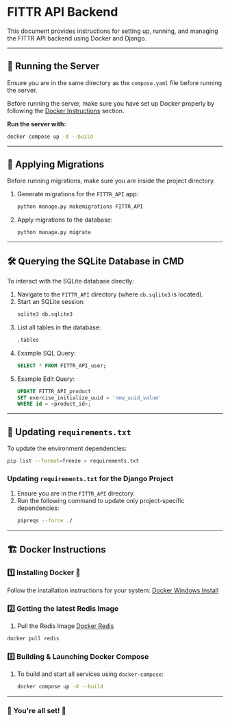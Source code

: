 # FITTR API Backend

This document provides instructions for setting up, running, and managing the FITTR API backend using Docker and Django.

---

## 🚀 Running the Server
Ensure you are in the same directory as the `compose.yaml` file before running the server.

Before running the server, make sure you have set up Docker properly by following the [Docker Instructions](#-docker-instructions) section.

**Run the server with:**
```sh
docker compose up -d --build
```

---

## 📌 Applying Migrations
Before running migrations, make sure you are inside the project directory.

1. Generate migrations for the `FITTR_API` app:
   ```sh
   python manage.py makemigrations FITTR_API
   ```
2. Apply migrations to the database:
   ```sh
   python manage.py migrate
   ```

---

## 🛠 Querying the SQLite Database in CMD
To interact with the SQLite database directly:

1. Navigate to the `FITTR_API` directory (where `db.sqlite3` is located).
2. Start an SQLite session:
   ```sh
   sqlite3 db.sqlite3
   ```
3. List all tables in the database:
   ```sh
   .tables
   ```
4. Example SQL Query:
   ```sql
   SELECT * FROM FITTR_API_user;
   ```
5. Example Edit Query:
   ```sql
   UPDATE FITTR_API_product
   SET exercise_initialize_uuid = 'new_uuid_value'
   WHERE id = <product_id>;
   ```

---

## 📄 Updating `requirements.txt`
To update the environment dependencies:
```sh
pip list --format=freeze > requirements.txt
```

### Updating `requirements.txt` for the Django Project
1. Ensure you are in the `FITTR_API` directory.
2. Run the following command to update only project-specific dependencies:
   ```sh
   pipreqs --force ./
   ```

---

## 🏗️ Docker Instructions
### 1️⃣ Installing Docker 🐳
Follow the installation instructions for your system:
[Docker Windows Install](https://docs.docker.com/desktop/setup/install/windows-install/)

### 2️⃣ Getting the latest Redis Image
1. Pull the Redis Image [Docker Redis](https://hub.docker.com/_/redis)
```sh
docker pull redis
```

### 3️⃣ Building & Launching Docker Compose
1. To build and start all services using `docker-compose`:
   ```sh
   docker compose up -d --build
   ```

---

### 🎯 You're all set! 🎯

